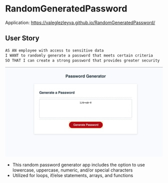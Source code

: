 # RandomGeneratedPassword

Application: https://valeglezleyva.github.io/RandomGeneratedPassword/

## User Story

```
AS AN employee with access to sensitive data
I WANT to randomly generate a password that meets certain criteria
SO THAT I can create a strong password that provides greater security
```
![](/images/password-generator-app.png)

* This random password generator app includes the option to use lowercase, uppercase, numeric, and/or special characters
* Utilized for loops, if/else statements, arrays, and functions
